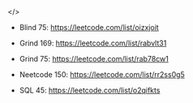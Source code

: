 </>
- Blind 75: https://leetcode.com/list/oizxjoit

- Grind 169: https://leetcode.com/list/rabvlt31

- Grind 75: https://leetcode.com/list/rab78cw1

- Neetcode 150: https://leetcode.com/list/rr2ss0g5

- SQL 45: https://leetcode.com/list/o2qifkts
